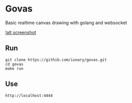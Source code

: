 # Govas

Basic realtime canvas drawing with golang and websocket

[!alt screenshot](screenshot.png)

## Run

```
git clone https://githib.com/iunary/govas.git
cd govas
make run
```

## Use

```
http://localhost:4444
```

